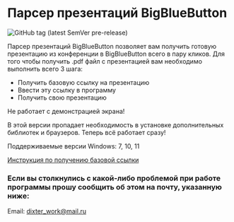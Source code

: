 # Парсер презентаций BigBlueButton
![GitHub tag (latest SemVer pre-release)](https://img.shields.io/github/v/tag/Dixter-TES/BigBlueButtonPresentationParser?include_prereleases)

Парсер презентаций BigBlueButton позволяет вам получить готовую презентацию из конференции в BigBlueButton всего в пару кликов.
Для того чтобы получить .pdf файл с презентацией вам необходимо выполнить всего 3 шага:
- Получить базовую ссылку на презентацию
- Ввести эту ссылку в программу
- Получить свою презентацию

Не работает с демонстрацией экрана!

В этой версии пропадает необходимость в установке дополнительных библиотек и браузеров. Теперь всё работает сразу!

Поддерживаемые версии Windows: 7, 10, 11

[Инструкция по получению базовой ссылки](https://www.youtube.com/watch?v=UiqwdudeDQo)

### Если вы столкнулись с какой-либо проблемой при работе программы прошу сообщить об этом на почту, указанную ниже:
Email: dixter_work@mail.ru
